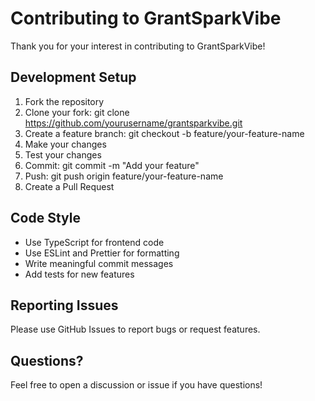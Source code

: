 ﻿# Contributing to GrantSparkVibe

Thank you for your interest in contributing to GrantSparkVibe! 

## Development Setup

1. Fork the repository
2. Clone your fork: git clone https://github.com/yourusername/grantsparkvibe.git
3. Create a feature branch: git checkout -b feature/your-feature-name
4. Make your changes
5. Test your changes
6. Commit: git commit -m "Add your feature"
7. Push: git push origin feature/your-feature-name
8. Create a Pull Request

## Code Style

- Use TypeScript for frontend code
- Use ESLint and Prettier for formatting
- Write meaningful commit messages
- Add tests for new features

## Reporting Issues

Please use GitHub Issues to report bugs or request features.

## Questions?

Feel free to open a discussion or issue if you have questions!
